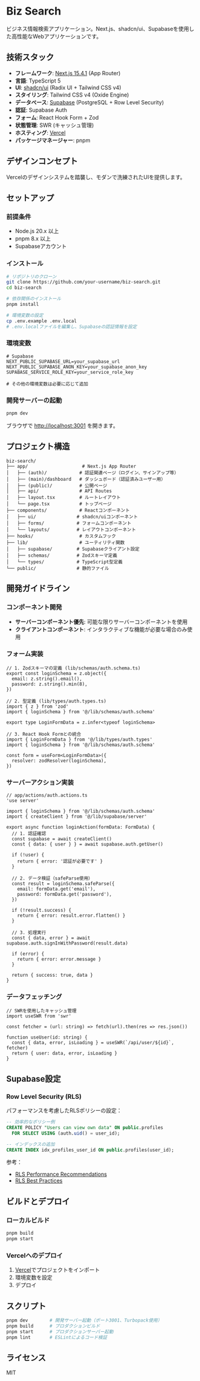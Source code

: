 # Biz Search

ビジネス情報検索アプリケーション。Next.js、shadcn/ui、Supabaseを使用した高性能なWebアプリケーションです。

## 技術スタック

- **フレームワーク**: [Next.js 15.4.1](https://nextjs.org/) (App Router)
- **言語**: TypeScript 5
- **UI**: [shadcn/ui](https://ui.shadcn.com/) (Radix UI + Tailwind CSS v4)
- **スタイリング**: Tailwind CSS v4 (Oxide Engine)
- **データベース**: [Supabase](https://supabase.com/) (PostgreSQL + Row Level Security)
- **認証**: Supabase Auth
- **フォーム**: React Hook Form + Zod
- **状態管理**: SWR (キャッシュ管理)
- **ホスティング**: [Vercel](https://vercel.com/)
- **パッケージマネージャー**: pnpm

## デザインコンセプト

Vercelのデザインシステムを踏襲し、モダンで洗練されたUIを提供します。

## セットアップ

### 前提条件

- Node.js 20.x 以上
- pnpm 8.x 以上
- Supabaseアカウント

### インストール

```bash
# リポジトリのクローン
git clone https://github.com/your-username/biz-search.git
cd biz-search

# 依存関係のインストール
pnpm install

# 環境変数の設定
cp .env.example .env.local
# .env.localファイルを編集し、Supabaseの認証情報を設定
```

### 環境変数

```env
# Supabase
NEXT_PUBLIC_SUPABASE_URL=your_supabase_url
NEXT_PUBLIC_SUPABASE_ANON_KEY=your_supabase_anon_key
SUPABASE_SERVICE_ROLE_KEY=your_service_role_key

# その他の環境変数は必要に応じて追加
```

### 開発サーバーの起動

```bash
pnpm dev
```

ブラウザで [http://localhost:3001](http://localhost:3001) を開きます。

## プロジェクト構造

```
biz-search/
├── app/                    # Next.js App Router
│   ├── (auth)/            # 認証関連ページ（ログイン、サインアップ等）
│   ├── (main)/dashboard   # ダッシュボード（認証済みユーザー用）
│   ├── (public)/          # 公開ページ
│   ├── api/               # API Routes
│   ├── layout.tsx         # ルートレイアウト
│   └── page.tsx           # トップページ
├── components/            # Reactコンポーネント
│   ├── ui/               # shadcn/uiコンポーネント
│   ├── forms/            # フォームコンポーネント
│   └── layouts/          # レイアウトコンポーネント
├── hooks/                 # カスタムフック
├── lib/                   # ユーティリティ関数
│   ├── supabase/         # Supabaseクライアント設定
│   ├── schemas/          # Zodスキーマ定義
│   └── types/            # TypeScript型定義
└── public/               # 静的ファイル
```

## 開発ガイドライン

### コンポーネント開発

- **サーバーコンポーネント優先**: 可能な限りサーバーコンポーネントを使用
- **クライアントコンポーネント**: インタラクティブな機能が必要な場合のみ使用

### フォーム実装

```tsx
// 1. Zodスキーマの定義 (lib/schemas/auth.schema.ts)
export const loginSchema = z.object({
  email: z.string().email(),
  password: z.string().min(8),
})

// 2. 型定義 (lib/types/auth.types.ts)
import { z } from 'zod'
import { loginSchema } from '@/lib/schemas/auth.schema'

export type LoginFormData = z.infer<typeof loginSchema>

// 3. React Hook Formとの統合
import { LoginFormData } from '@/lib/types/auth.types'
import { loginSchema } from '@/lib/schemas/auth.schema'

const form = useForm<LoginFormData>({
  resolver: zodResolver(loginSchema),
})
```

### サーバーアクション実装

```tsx
// app/actions/auth.actions.ts
'use server'

import { loginSchema } from '@/lib/schemas/auth.schema'
import { createClient } from '@/lib/supabase/server'

export async function loginAction(formData: FormData) {
  // 1. 認証確認
  const supabase = await createClient()
  const { data: { user } } = await supabase.auth.getUser()
  
  if (!user) {
    return { error: '認証が必要です' }
  }

  // 2. データ検証（safeParse使用）
  const result = loginSchema.safeParse({
    email: formData.get('email'),
    password: formData.get('password'),
  })

  if (!result.success) {
    return { error: result.error.flatten() }
  }

  // 3. 処理実行
  const { data, error } = await supabase.auth.signInWithPassword(result.data)
  
  if (error) {
    return { error: error.message }
  }

  return { success: true, data }
}
```

### データフェッチング

```tsx
// SWRを使用したキャッシュ管理
import useSWR from 'swr'

const fetcher = (url: string) => fetch(url).then(res => res.json())

function useUser(id: string) {
  const { data, error, isLoading } = useSWR(`/api/user/${id}`, fetcher)
  return { user: data, error, isLoading }
}
```

## Supabase設定

### Row Level Security (RLS)

パフォーマンスを考慮したRLSポリシーの設定：

```sql
-- 効率的なポリシー例
CREATE POLICY "Users can view own data" ON public.profiles
  FOR SELECT USING (auth.uid() = user_id);

-- インデックスの追加
CREATE INDEX idx_profiles_user_id ON public.profiles(user_id);
```

参考：
- [RLS Performance Recommendations](https://supabase.com/docs/guides/database/postgres/row-level-security#rls-performance-recommendations)
- [RLS Best Practices](https://github.com/orgs/supabase/discussions/14576)

## ビルドとデプロイ

### ローカルビルド

```bash
pnpm build
pnpm start
```

### Vercelへのデプロイ

1. [Vercel](https://vercel.com)でプロジェクトをインポート
2. 環境変数を設定
3. デプロイ

## スクリプト

```bash
pnpm dev        # 開発サーバー起動（ポート3001、Turbopack使用）
pnpm build      # プロダクションビルド
pnpm start      # プロダクションサーバー起動
pnpm lint       # ESLintによるコード検証
```

## ライセンス

MIT